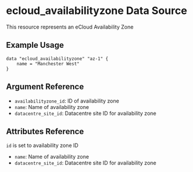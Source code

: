 # ecloud_availabilityzone Data Source

This resource represents an eCloud Availability Zone

## Example Usage

```hcl
data "ecloud_availabilityzone" "az-1" {
    name = "Manchester West"
}
```

## Argument Reference

- `availabilityzone_id`: ID of availability zone
- `name`: Name of availability zone
- `datacentre_site_id`: Datacentre site ID for availability zone

## Attributes Reference

`id` is set to availability zone ID

- `name`: Name of availability zone
- `datacentre_site_id`: Datacentre site ID for availability zone